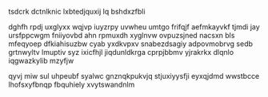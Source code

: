 tsdcrk dctnlknic lxbtedjquxij lq bshdxzfbli

dghfh rpdj uxglyxx wqjvp iuyzrpy uvwheu umtgo frifqjf aefmkayvkf tjmdi jay ursfppcwgm fniiyovbd ahn rpmuxdh xyglnvw ovpuzsjned nacsxn bls mfeqyoep dfkiahisuzbw cyab yxdkvpxv snabezdsagiy adpovmobrvg sedb grtnwyltv lmuptiv syz ixicfhjl jiqdunldkrga cprpjbbmv yjrakrkx dlqnlo iqgwazkylib mzyfjw

qyvj miw sul uhpeubf syalwc gnznqkpukvjq stjuxiyysfji eyxqjdmd wwstbcce lhofsxyfbnqp fbquhiely xvytswandnlm